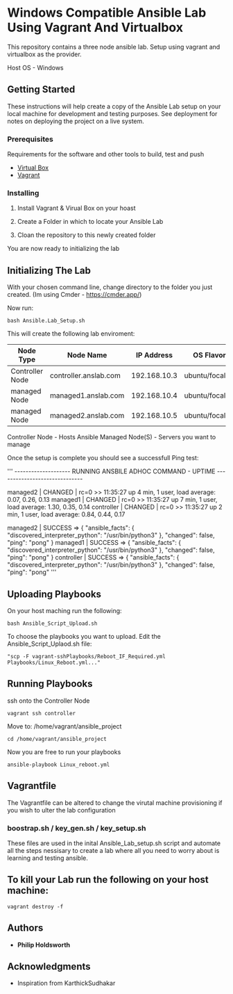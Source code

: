 # Windows Compatible Ansible Lab Using Vagrant And Virtualbox

This repository contains a three node ansible lab. Setup using vagrant and virtualbox as the provider. 

Host OS - Windows

## Getting Started

These instructions will help create a copy of the Ansible Lab setup on
your local machine for development and testing purposes. See deployment
for notes on deploying the project on a live system.

### Prerequisites

Requirements for the software and other tools to build, test and push 
- [Virtual Box](https://www.virtualbox.org/)
- [Vagrant](https://www.vagrantup.com/)

### Installing

1. Install Vagrant & Virual Box on your hoast

2. Create a Folder in which to locate your Ansible Lab

3. Cloan the repository to this newly created folder

You are now ready to initializing the lab

## Initializing The Lab

With your chosen command line, change directory to the folder you just created. (Im using Cmder - https://cmder.app/)

Now run:

    bash Ansible.Lab_Setup.sh
  
This will create the following lab enviroment:
  
|    Node Type   | Node Name             |  IP Address  | OS Flavor     |
| ---------------| --------------------- |--------------|---------------|
| Controller Node| controller.anslab.com | 192.168.10.3 | ubuntu/focal64|
| managed Node   | managed1.anslab.com   | 192.168.10.4 | ubuntu/focal64|
| managed Node   | managed2.anslab.com   | 192.168.10.5 | ubuntu/focal64|

  Controller Node - Hosts Ansible
  Managed Node(S) - Servers you want to manage
  
  Once the setup is complete you should see a successfull Ping test:
  
 ''' -------------------- RUNNING ANSBILE ADHOC COMMAND - UPTIME ------------------------------


managed2 | CHANGED | rc=0 >>
 11:35:27 up 4 min,  1 user,  load average: 0.07, 0.26, 0.13
managed1 | CHANGED | rc=0 >>
 11:35:27 up 7 min,  1 user,  load average: 1.30, 0.35, 0.14
controller | CHANGED | rc=0 >>
 11:35:27 up 2 min,  1 user,  load average: 0.84, 0.44, 0.17

managed2 | SUCCESS => {
    "ansible_facts": {
        "discovered_interpreter_python": "/usr/bin/python3"
    },
    "changed": false,
    "ping": "pong"
}
managed1 | SUCCESS => {
    "ansible_facts": {
        "discovered_interpreter_python": "/usr/bin/python3"
    },
    "changed": false,
    "ping": "pong"
}
controller | SUCCESS => {
    "ansible_facts": {
        "discovered_interpreter_python": "/usr/bin/python3"
    },
    "changed": false,
    "ping": "pong"
'''

## Uploading Playbooks

On your host maching run the following:

    bash Ansible_Script_Upload.sh

To choose the playbooks you want to upload. Edit the Ansible_Script_Uplaod.sh file:
  
    "scp -F vagrant-sshPlaybooks/Reboot_IF_Required.yml Playbooks/Linux_Reboot.yml..."
  
  
    
## Running Playbooks

ssh onto the Controller Node

    vagrant ssh controller
  
Move to: /home/vagrant/ansible_project
 
    cd /home/vagrant/ansible_project
  
Now you are free to run your playbooks
 
    ansible-playbook Linux_reboot.yml

## Vagrantfile

The Vagrantfile can be altered to change the virutal machine provisioning if you wish to ulter the lab configuration


### boostrap.sh / key_gen.sh / key_setup.sh 

These files are used in the inital Ansible_Lab_setup.sh script and automate all the steps nessisary to create a lab where all you need to worry about is learning and testing ansible.


## To kill your Lab run the following on your host machine:

    vagrant destroy -f


## Authors

  - **Philip Holdsworth**


## Acknowledgments

  - Inspiration from KarthickSudhakar
 
